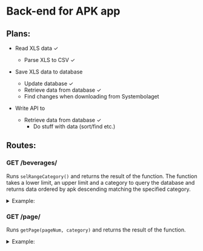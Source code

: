 # Back-end for APK app

## Plans:

* Read XLS data ✓
    * Parse XLS to CSV ✓
* Save XLS data to database
    * Update database   ✓
    * Retrieve data from database ✓
    * Find changes when downloading from Systembolaget

* Write API to
    * Retrieve data from database ✓
        * Do stuff with data (sort/find etc.)

## Routes:

### GET /beverages/


Runs `selRangeCategory()` and returns the result of the function. The function takes
a lower limit, an upper limit and a category to query the database and returns data ordered 
by apk descending matching the specified category.

<details>

<summary>Example:</summary>

Body: 

```js
lower: 0,
upper: 2,
category: 'Whisky'
```

Response:

```js
[ RowDataPacket {
    nr: 48401,
    namn: 'The Talisman',
    namn2: ' ',
    price: 217,
    volume: 700,
    alcohol: 0.4,
    category: 'Whisky',
    apk: 1.29 },
  RowDataPacket {
    nr: 2044401,
    namn: 'High Commissioner',
    namn2: ' ',
    price: 217,
    volume: 700,
    alcohol: 0.4,
    category: 'Whisky',
    apk: 1.29 } ]
```
</details>

### GET /page/

Runs `getPage(pageNum, category)` and returns the result of the function.

<details>

<summary>Example:</summary>

Body: 

```js
pageNum: 5
category: 'Whisky'
```

Response:

```js
{ success: true,
  body:
   [ { nr: 8537001,
       namn: 'Cutty Sark',
       namn2: 'Prohibition',
       price: 329,
       volume: 700,
       alcohol: 0.5,
       category: 'Whisky',
       apk: 1.064 },
     { nr: 49301,
       namn: 'Johnnie Walker',
       namn2: 'Red Label',
       price: 264,
       volume: 700,
       alcohol: 0.4,
       category: 'Whisky',
       apk: 1.061 },
     { nr: 43808,
       namn: 'The Famous Grouse',
       namn2: ' ',
       price: 1699,
       volume: 4500,
       alcohol: 0.4,
       category: 'Whisky',
       apk: 1.059 },
     { nr: 49201,
       namn: 'Clontarf',
       namn2: 'Classic Blend',
       price: 265,
       volume: 700,
       alcohol: 0.4,
       category: 'Whisky',
       apk: 1.057 },
     { nr: 8772705,
       namn: 'The Famous Grouse',
       namn2: ' ',
       price: 669,
       volume: 1750,
       alcohol: 0.4,
       category: 'Whisky',
       apk: 1.046 },
     { nr: 8531002,
       namn: 'Cutty Sark',
       namn2: ' ',
       price: 135,
       volume: 350,
       alcohol: 0.4,
       category: 'Whisky',
       apk: 1.037 },
     { nr: 45902,
       namn: 'Lauder\'s',
       namn2: ' ',
       price: 135,
       volume: 350,
       alcohol: 0.4,
       category: 'Whisky',
       apk: 1.037 },
     { nr: 1014402,
       namn: 'John Lee',
       namn2: ' ',
       price: 135,
       volume: 350,
       alcohol: 0.4,
       category: 'Whisky',
       apk: 1.037 } ] }
```

</details>